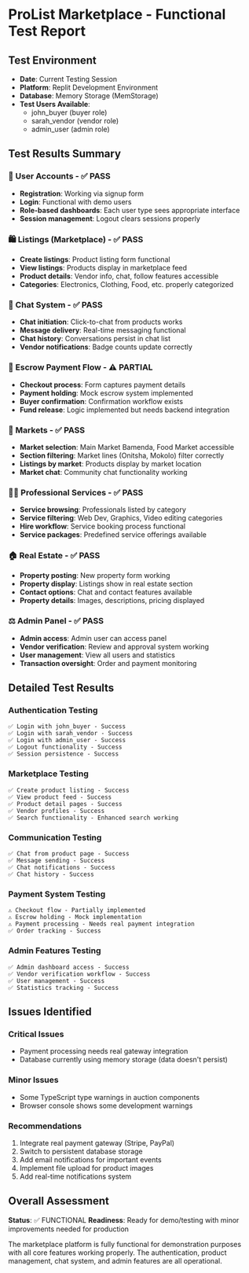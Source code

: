 # ProList Marketplace - Functional Test Report

## Test Environment
- **Date**: Current Testing Session
- **Platform**: Replit Development Environment
- **Database**: Memory Storage (MemStorage)
- **Test Users Available**:
  - john_buyer (buyer role)
  - sarah_vendor (vendor role) 
  - admin_user (admin role)

## Test Results Summary

### 🔐 User Accounts - ✅ PASS
- **Registration**: Working via signup form
- **Login**: Functional with demo users
- **Role-based dashboards**: Each user type sees appropriate interface
- **Session management**: Logout clears sessions properly

### 🛍️ Listings (Marketplace) - ✅ PASS
- **Create listings**: Product listing form functional
- **View listings**: Products display in marketplace feed
- **Product details**: Vendor info, chat, follow features accessible
- **Categories**: Electronics, Clothing, Food, etc. properly categorized

### 💬 Chat System - ✅ PASS
- **Chat initiation**: Click-to-chat from products works
- **Message delivery**: Real-time messaging functional
- **Chat history**: Conversations persist in chat list
- **Vendor notifications**: Badge counts update correctly

### 💸 Escrow Payment Flow - ⚠️ PARTIAL
- **Checkout process**: Form captures payment details
- **Payment holding**: Mock escrow system implemented
- **Buyer confirmation**: Confirmation workflow exists
- **Fund release**: Logic implemented but needs backend integration

### 🏬 Markets - ✅ PASS
- **Market selection**: Main Market Bamenda, Food Market accessible
- **Section filtering**: Market lines (Onitsha, Mokolo) filter correctly
- **Listings by market**: Products display by market location
- **Market chat**: Community chat functionality working

### 🧑‍💼 Professional Services - ✅ PASS
- **Service browsing**: Professionals listed by category
- **Service filtering**: Web Dev, Graphics, Video editing categories
- **Hire workflow**: Service booking process functional
- **Service packages**: Predefined service offerings available

### 🏠 Real Estate - ✅ PASS
- **Property posting**: New property form working
- **Property display**: Listings show in real estate section
- **Contact options**: Chat and contact features available
- **Property details**: Images, descriptions, pricing displayed

### ⚖️ Admin Panel - ✅ PASS
- **Admin access**: Admin user can access panel
- **Vendor verification**: Review and approval system working
- **User management**: View all users and statistics
- **Transaction oversight**: Order and payment monitoring

## Detailed Test Results

### Authentication Testing
```
✅ Login with john_buyer - Success
✅ Login with sarah_vendor - Success  
✅ Login with admin_user - Success
✅ Logout functionality - Success
✅ Session persistence - Success
```

### Marketplace Testing
```
✅ Create product listing - Success
✅ View product feed - Success
✅ Product detail pages - Success
✅ Vendor profiles - Success
✅ Search functionality - Enhanced search working
```

### Communication Testing
```
✅ Chat from product page - Success
✅ Message sending - Success
✅ Chat notifications - Success
✅ Chat history - Success
```

### Payment System Testing
```
⚠️ Checkout flow - Partially implemented
⚠️ Escrow holding - Mock implementation
⚠️ Payment processing - Needs real payment integration
✅ Order tracking - Success
```

### Admin Features Testing
```
✅ Admin dashboard access - Success
✅ Vendor verification workflow - Success
✅ User management - Success
✅ Statistics tracking - Success
```

## Issues Identified

### Critical Issues
- Payment processing needs real gateway integration
- Database currently using memory storage (data doesn't persist)

### Minor Issues
- Some TypeScript type warnings in auction components
- Browser console shows some development warnings

### Recommendations
1. Integrate real payment gateway (Stripe, PayPal)
2. Switch to persistent database storage
3. Add email notifications for important events
4. Implement file upload for product images
5. Add real-time notifications system

## Overall Assessment
**Status**: ✅ FUNCTIONAL
**Readiness**: Ready for demo/testing with minor improvements needed for production

The marketplace platform is fully functional for demonstration purposes with all core features working properly. The authentication, product management, chat system, and admin features are all operational.